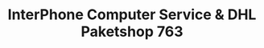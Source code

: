 ---
title: "InterPhone Computer Service & DHL Paketshop 763"
url: /leipzig/interphone-computer-service-und-dhl-paketshop-763/
shop: Computer
---